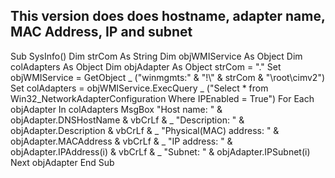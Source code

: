 ## This version does does hostname, adapter name, MAC Address, IP and subnet

Sub SysInfo()
Dim strCom As String
Dim objWMIService As Object
Dim colAdapters As Object
Dim objAdapter As Object
strCom = "."
Set objWMIService = GetObject _
("winmgmts:" & "!\\" & strCom & "\root\cimv2")
Set colAdapters = objWMIService.ExecQuery _
("Select * from Win32_NetworkAdapterConfiguration Where IPEnabled = True")
For Each objAdapter In colAdapters
MsgBox "Host name: " & objAdapter.DNSHostName & vbCrLf & _
           "Description: " & objAdapter.Description & vbCrLf & _
           "Physical(MAC) address: " & objAdapter.MACAddress & vbCrLf & _
           "IP address: " & objAdapter.IPAddress(i) & vbCrLf & _
           "Subnet:  " & objAdapter.IPSubnet(i)
Next objAdapter
End Sub
